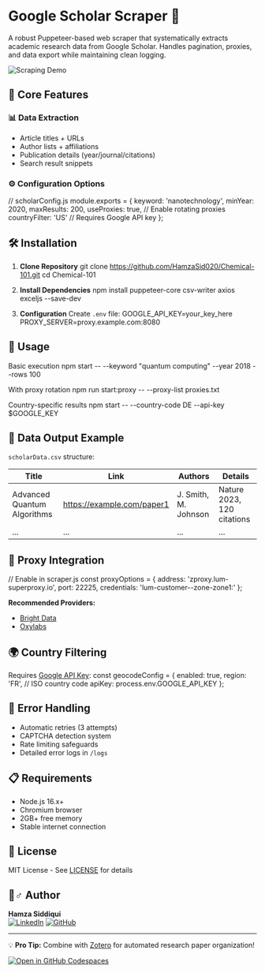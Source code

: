 # Google Scholar Scraper 🚀

A robust Puppeteer-based web scraper that systematically extracts academic research data from Google Scholar. Handles pagination, proxies, and data export while maintaining clean logging.

![Scraping Demo](https://via.placeholder.com/800x400.png?text=Google+Scholar+Scraper+Demo) <!-- Add actual screenshot URL -->

## 🌟 Core Features

### 📊 Data Extraction
- Article titles + URLs
- Author lists + affiliations
- Publication details (year/journal/citations)
- Search result snippets

### ⚙️ Configuration Options
// scholarConfig.js
module.exports = {
keyword: 'nanotechnology',
minYear: 2020,
maxResults: 200,
useProxies: true, // Enable rotating proxies
countryFilter: 'US' // Requires Google API key
};

## 🛠 Installation

1. **Clone Repository**
git clone https://github.com/HamzaSid020/Chemical-101.git
cd Chemical-101

2. **Install Dependencies**
npm install puppeteer-core csv-writer axios exceljs --save-dev

3. **Configuration**
Create `.env` file:
GOOGLE_API_KEY=your_key_here
PROXY_SERVER=proxy.example.com:8080

## 🚦 Usage
Basic execution
npm start -- --keyword "quantum computing" --year 2018 --rows 100

With proxy rotation
npm run start:proxy -- --proxy-list proxies.txt

Country-specific results
npm start -- --country-code DE --api-key $GOOGLE_KEY

## 📂 Data Output Example
`scholarData.csv` structure:

| Title                          | Link                                     | Authors               | Details                  |
|--------------------------------|------------------------------------------|-----------------------|--------------------------|
| Advanced Quantum Algorithms    | https://example.com/paper1              | J. Smith, M. Johnson  | Nature 2023, 120 citations |
| ...                            | ...                                      | ...                   | ...                      |

## 🔄 Proxy Integration
// Enable in scraper.js
const proxyOptions = {
address: 'zproxy.lum-superproxy.io',
port: 22225,
credentials: 'lum-customer-<id>-zone-zone1:<password>'
};

**Recommended Providers:**
- [Bright Data](https://brightdata.com/)
- [Oxylabs](https://oxylabs.io/)

## 🌍 Country Filtering
Requires [Google API Key](https://developers.google.com/maps/documentation/geocoding/get-api-key):
const geocodeConfig = {
enabled: true,
region: 'FR', // ISO country code
apiKey: process.env.GOOGLE_API_KEY
};

## 📜 Error Handling
- Automatic retries (3 attempts)
- CAPTCHA detection system
- Rate limiting safeguards
- Detailed error logs in `/logs`

## 📋 Requirements
- Node.js 16.x+
- Chromium browser
- 2GB+ free memory
- Stable internet connection

## 📄 License
MIT License - See [LICENSE](LICENSE) for details

## 🙋♂️ Author
**Hamza Siddiqui**  
[![LinkedIn](https://img.shields.io/badge/LinkedIn-Profile-blue)](https://www.linkedin.com/in/hamzahmedsiddiqui/) 
[![GitHub](https://img.shields.io/badge/GitHub-Profile-black)](https://github.com/HamzaSid020)

---

💡 **Pro Tip:** Combine with [Zotero](https://www.zotero.org/) for automated research paper organization!

[![Open in GitHub Codespaces](https://img.shields.io/badge/Open%20in-Codespaces-blue)](https://codespaces.new/HamzaSid020/Chemical-101)
